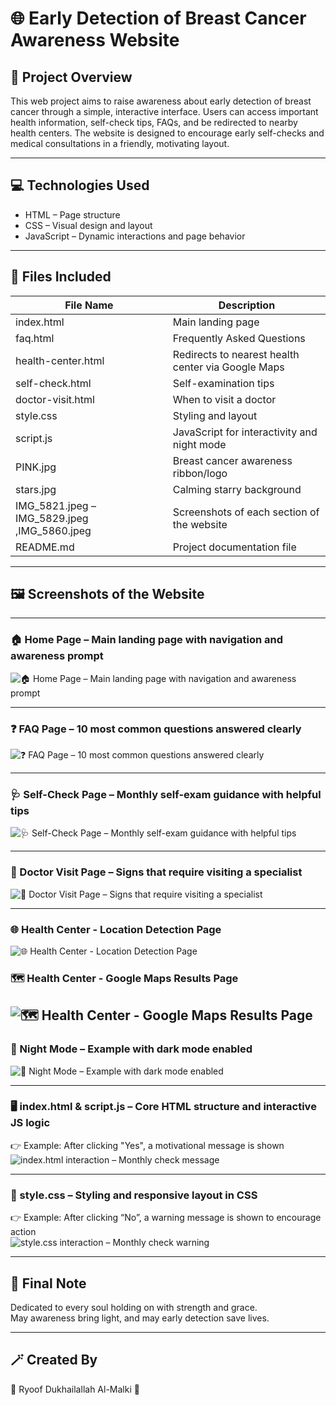 # 🌐 Early Detection of Breast Cancer Awareness Website

## 📌 Project Overview
This web project aims to raise awareness about early detection of breast cancer through a simple, interactive interface.
Users can access important health information, self-check tips, FAQs, and be redirected to nearby health centers.
The website is designed to encourage early self-checks and medical consultations in a friendly, motivating layout.

---

## 💻 Technologies Used
- HTML – Page structure
- CSS – Visual design and layout
- JavaScript – Dynamic interactions and page behavior

---

## 📁 Files Included


| File Name             | Description                            |
|----------------------|----------------------------------------|
| index.html          | Main landing page                     |
| faq.html            | Frequently Asked Questions            |
| health-center.html  | Redirects to nearest health center via Google Maps |
| self-check.html     | Self-examination tips                 |
| doctor-visit.html   | When to visit a doctor                |
| style.css           | Styling and layout                    |
| script.js           | JavaScript for interactivity and night mode |
| PINK.jpg            | Breast cancer awareness ribbon/logo   |
| stars.jpg           | Calming starry background             |
| IMG_5821.jpeg – IMG_5829.jpeg ,IMG_5860.jpeg | Screenshots of each section of the website |
| README.md           | Project documentation file            |


---

## 🖼️ Screenshots of the Website

---

### 🏠 Home Page – Main landing page with navigation and awareness prompt
![🏠 Home Page – Main landing page with navigation and awareness prompt](IMG_5821.jpeg)

---

### ❓ FAQ Page – 10 most common questions answered clearly
![❓ FAQ Page – 10 most common questions answered clearly](IMG_5860.jpeg)

---

### 🩺 Self-Check Page – Monthly self-exam guidance with helpful tips
![🩺 Self-Check Page – Monthly self-exam guidance with helpful tips](IMG_5825.jpeg)

---

### 📅 Doctor Visit Page – Signs that require visiting a specialist
![📅 Doctor Visit Page – Signs that require visiting a specialist](IMG_5827.jpeg)

---

### 🌐 Health Center - Location Detection Page
![🌐 Health Center - Location Detection Page](IMG_5824.jpeg)

### 🗺️ Health Center - Google Maps Results Page
![🗺️ Health Center - Google Maps Results Page](IMG_5823.jpeg)
---

### 🌙 Night Mode – Example with dark mode enabled
![🌙 Night Mode – Example with dark mode enabled](IMG_5826.jpeg)


---

### 🖥️ index.html & script.js – Core HTML structure and interactive JS logic  
👉 Example: After clicking "Yes", a motivational message is shown  
![index.html interaction – Monthly check message](IMG_5828.jpeg)

---

### 🎨 style.css – Styling and responsive layout in CSS  
👉 Example: After clicking “No”, a warning message is shown to encourage action  
![style.css interaction – Monthly check warning](IMG_5829.jpeg)

---

## 🌸 Final Note

Dedicated to every soul holding on with strength and grace.  
May awareness bring light, and may early detection save lives.

---
## 🪄 Created By  
🎀 Ryoof Dukhailallah Al-Malki 🎀
